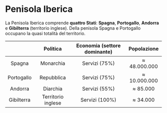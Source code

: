 # Penisola Iberica

La Penisola Iberica comprende **quattro Stati**: **Spagna**, **Portogallo**,
**Andorra** e **Gibilterra** (territorio inglese). Della penisola Spagna e
Portogallo occupano la quasi totalità del territorio.

| | Politica | Economia (settore dominante) | Popolazione |
| :-: | :-: | :-: | :-: |
| Spagna | Monarchia | Servizi (75%) | &thickapprox; 48.000.000 |
| Portogallo | Repubblica | Servizi (75%) | &thickapprox; 10.000.000 |
| Andorra | Diarchia | Servizi (55%) | &thickapprox; 85.000 |
| Gibilterra | Territorio inglese | Servizi (100%) | &thickapprox; 34.000 |
